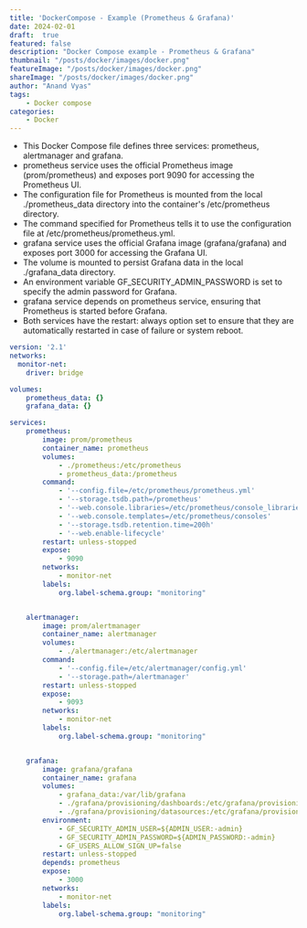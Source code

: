 ```yaml
---
title: 'DockerCompose - Example (Prometheus & Grafana)'
date: 2024-02-01
draft:  true   
featured: false  
description: "Docker Compose example - Prometheus & Grafana"
thumbnail: "/posts/docker/images/docker.png"
featureImage: "/posts/docker/images/docker.png" 
shareImage: "/posts/docker/images/docker.png"
author: "Anand Vyas"
tags:
    - Docker compose
categories:     
    - Docker
---
```


- This Docker Compose file defines three services: prometheus, alertmanager and grafana.
- prometheus service uses the official Prometheus image (prom/prometheus) and exposes port 9090 for accessing the Prometheus UI.
- The configuration file for Prometheus is mounted from the local ./prometheus_data directory into the container's /etc/prometheus directory.
- The command specified for Prometheus tells it to use the configuration file at /etc/prometheus/prometheus.yml.
- grafana service uses the official Grafana image (grafana/grafana) and exposes port 3000 for accessing the Grafana UI.
- The volume is mounted to persist Grafana data in the local ./grafana_data directory.
- An environment variable GF_SECURITY_ADMIN_PASSWORD is set to specify the admin password for Grafana.
- grafana service depends on prometheus service, ensuring that Prometheus is started before Grafana.
- Both services have the restart: always option set to ensure that they are automatically restarted in case of failure or system reboot.

```yaml
version: '2.1'
networks:
  monitor-net:
    driver: bridge

volumes:
    prometheus_data: {}
    grafana_data: {}

services:
    prometheus:
        image: prom/prometheus
        container_name: prometheus
        volumes:
            - ./prometheus:/etc/prometheus
            - prometheus_data:/prometheus
        command:
            - '--config.file=/etc/prometheus/prometheus.yml'
            - '--storage.tsdb.path=/prometheus'
            - '--web.console.libraries=/etc/prometheus/console_libraries'
            - '--web.console.templates=/etc/prometheus/consoles'
            - '--storage.tsdb.retention.time=200h'
            - '--web.enable-lifecycle'
        restart: unless-stopped
        expose:
            - 9090
        networks:
            - monitor-net
        labels:
            org.label-schema.group: "monitoring"


    alertmanager:
        image: prom/alertmanager
        container_name: alertmanager
        volumes:
            - ./alertmanager:/etc/alertmanager
        command:
            - '--config.file=/etc/alertmanager/config.yml'
            - '--storage.path=/alertmanager'
        restart: unless-stopped
        expose:
            - 9093
        networks:
            - monitor-net
        labels:
            org.label-schema.group: "monitoring"


    grafana:
        image: grafana/grafana
        container_name: grafana
        volumes:
            - grafana_data:/var/lib/grafana
            - ./grafana/provisioning/dashboards:/etc/grafana/provisioning/dashboards
            - ./grafana/provisioning/datasources:/etc/grafana/provisioning/datasources
        environment:
            - GF_SECURITY_ADMIN_USER=${ADMIN_USER:-admin}
            - GF_SECURITY_ADMIN_PASSWORD=${ADMIN_PASSWORD:-admin}
            - GF_USERS_ALLOW_SIGN_UP=false
        restart: unless-stopped
        depends: prometheus
        expose:
            - 3000
        networks:
            - monitor-net   
        labels:
            org.label-schema.group: "monitoring"
```